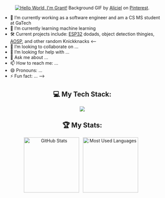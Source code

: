 <div align="center">

[![Hello World, I'm Grant!](assets/cityLights.gif)](https://github.com/gqster)
Background GIF by [Aliciel](https://www.pinterest.com/pin/5277724550564022/) on [Pinterest](https://www.pinterest.com/).

</div>

- 🔭 I’m currently working as a software engineer and am a CS MS student at GaTech
- 🌱 I’m currently learning machine learning 
- 🛠️ Current projects include: [ESP32](https://docs.espressif.com/projects/esp-idf/en/latest/esp32/) dodads, object detection thingies, [AOSP](https://source.android.com/docs/setup/about), and other random Knickknacks
<--
- 👯 I’m looking to collaborate on ...
- 🤔 I’m looking for help with ...
- 💬 Ask me about ...
- 📫 How to reach me: ...
- 😄 Pronouns: ...
- ⚡ Fun fact: ...
-->
  
<div align="center">
  
## 💻 My Tech Stack:
<p align="center">
  <a href="https://skillicons.dev">
    <img src="https://skillicons.dev/icons?i=gitlab,arduino,cpp,py,docker,linux,AOSP" />
  </a>
</p>


## 🏆 My Stats:

<p>
    <img height=175 alt="GitHub Stats" src="https://github-readme-stats.vercel.app/api?username=gqster&show_icons=true&count_private=true&theme=dark" />&nbsp;&nbsp;
    <img height=175 alt="Most Used Languages" src="https://github-readme-stats.vercel.app/api/top-langs/?username=gqster&layout=compact&theme=dark" />&nbsp;&nbsp;
</p>
